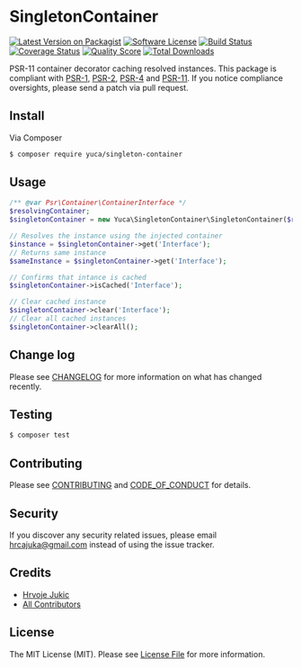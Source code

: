 # SingletonContainer

[![Latest Version on Packagist][ico-version]][link-packagist]
[![Software License][ico-license]](LICENSE.md)
[![Build Status][ico-travis]][link-travis]
[![Coverage Status][ico-scrutinizer]][link-scrutinizer]
[![Quality Score][ico-code-quality]][link-code-quality]
[![Total Downloads][ico-downloads]][link-downloads]

PSR-11 container decorator caching resolved instances.
This package is compliant with [PSR-1], [PSR-2], [PSR-4] and [PSR-11]. If you notice compliance oversights,
please send a patch via pull request.

[PSR-1]: https://github.com/php-fig/fig-standards/blob/master/accepted/PSR-1-basic-coding-standard.md
[PSR-2]: https://github.com/php-fig/fig-standards/blob/master/accepted/PSR-2-coding-style-guide.md
[PSR-4]: https://github.com/php-fig/fig-standards/blob/master/accepted/PSR-4-autoloader.md
[PSR-11]: https://github.com/php-fig/fig-standards/blob/master/accepted/PSR-11-container.md

## Install

Via Composer

``` bash
$ composer require yuca/singleton-container
```

## Usage

``` php
/** @var Psr\Container\ContainerInterface */
$resolvingContainer;
$singletonContainer = new Yuca\SingletonContainer\SingletonContainer($resolvingContainer);

// Resolves the instance using the injected container
$instance = $singletonContainer->get('Interface');
// Returns same instance
$sameInstance = $singletonContainer->get('Interface');

// Confirms that intance is cached
$singletonContainer->isCached('Interface');

// Clear cached instance
$singletonContainer->clear('Interface');
// Clear all cached instances
$singletonContainer->clearAll();
```

## Change log

Please see [CHANGELOG](CHANGELOG.md) for more information on what has changed recently.

## Testing

``` bash
$ composer test
```

## Contributing

Please see [CONTRIBUTING](CONTRIBUTING.md) and [CODE_OF_CONDUCT](CODE_OF_CONDUCT.md) for details.

## Security

If you discover any security related issues, please email hrcajuka@gmail.com instead of using the issue tracker.

## Credits

- [Hrvoje Jukic][link-author]
- [All Contributors][link-contributors]

## License

The MIT License (MIT). Please see [License File](LICENSE.md) for more information.

[ico-version]: https://img.shields.io/packagist/v/yuca/singleton-container.svg?style=flat-square
[ico-license]: https://img.shields.io/badge/license-MIT-brightgreen.svg?style=flat-square
[ico-travis]: https://img.shields.io/travis/yuca/singleton-container/master.svg?style=flat-square
[ico-scrutinizer]: https://img.shields.io/scrutinizer/coverage/g/yuca/singleton-container.svg?style=flat-square
[ico-code-quality]: https://img.shields.io/scrutinizer/g/yuca/singleton-container.svg?style=flat-square
[ico-downloads]: https://img.shields.io/packagist/dt/yuca/singleton-container.svg?style=flat-square

[link-packagist]: https://packagist.org/packages/yuca/singleton-container
[link-travis]: https://travis-ci.org/yuca/singleton-container
[link-scrutinizer]: https://scrutinizer-ci.com/g/yuca/singleton-container/code-structure
[link-code-quality]: https://scrutinizer-ci.com/g/yuca/singleton-container
[link-downloads]: https://packagist.org/packages/yuca/singleton-container
[link-author]: https://github.com/Firtzberg
[link-contributors]: ../../contributors
